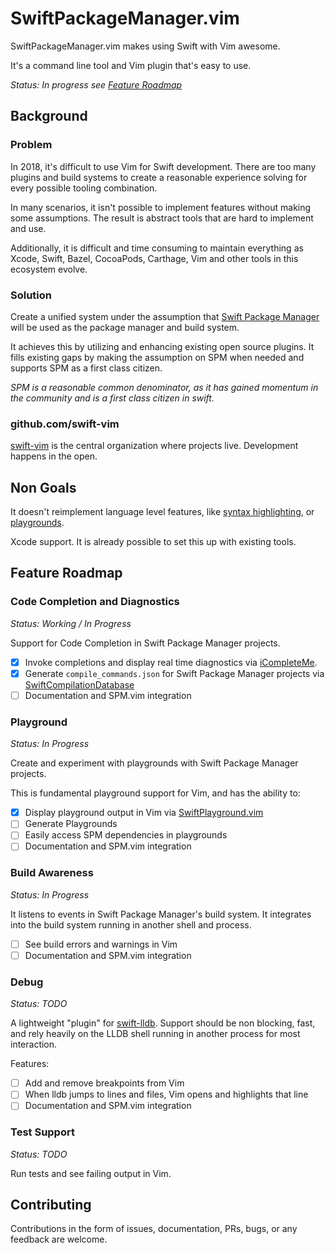# SwiftPackageManager.vim

SwiftPackageManager.vim makes using Swift with Vim awesome.

It's a command line tool and Vim plugin that's easy to use.

*Status: In progress see [Feature Roadmap](#feature-roadmap)*

## Background

### Problem

In 2018, it's difficult to use Vim for Swift development. There are too many
plugins and build systems to create a reasonable experience solving for every
possible tooling combination.

In many scenarios, it isn't possible to implement features without making some
assumptions. The result is abstract tools that are hard to implement and use.

Additionally, it is difficult and time consuming to maintain everything as
Xcode, Swift, Bazel, CocoaPods, Carthage, Vim and other tools in this ecosystem
evolve.

### Solution

Create a unified system under the assumption that [Swift Package
Manager](https://github.com/apple/swift-package-manager) will be used as the
package manager and build system. 

It achieves this by utilizing and enhancing existing open source plugins. It
fills existing gaps by making the assumption on SPM when needed and supports
SPM as a first class citizen.

*SPM is a reasonable common denominator, as it has gained momentum in the
community and is a first class citizen in swift.*

### github.com/swift-vim

[swift-vim](https://github.com/swift-vim/SwiftPackageManager.vim) is the central organization where projects live. Development happens in the open.

## Non Goals

It doesn't reimplement language level features, like [syntax highlighting](https://github.com/keith/swift.vim), or [playgrounds](https://github.com/jerrymarino/SwiftPlayground.vim).

Xcode support. It is already possible to set this up with existing tools.

## Feature Roadmap

### Code Completion and Diagnostics

*Status: Working / In Progress*

Support for Code Completion in Swift Package Manager projects.

- [x] Invoke completions and display real time diagnostics via [iCompleteMe](https://github.com/jerrymarino/iCompleteMe).
- [x] Generate `compile_commands.json` for Swift Package Manager projects via [SwiftCompilationDatabase](https://github.com/jerrymarino/SwiftCompilationDatabase)
- [ ] Documentation and SPM.vim integration

### Playground

*Status: In Progress*

Create and experiment with playgrounds with Swift Package Manager projects.

This is fundamental playground support for Vim, and has the ability to:

- [x] Display playground output in Vim via [SwiftPlayground.vim](https://github.com/jerrymarino/SwiftPlayground.vim)
- [ ] Generate Playgrounds
- [ ] Easily access SPM dependencies in playgrounds
- [ ] Documentation and SPM.vim integration

### Build Awareness

*Status: In Progress*

It listens to events in Swift Package Manager's build system. It integrates
into the build system running in another shell and process.

- [ ] See build errors and warnings in Vim
- [ ] Documentation and SPM.vim integration

### Debug

*Status: TODO*

A lightweight "plugin" for [swift-lldb](https://github.com/apple/swift-lldb).
Support should be non blocking, fast, and rely heavily on the LLDB shell
running in another process for most interaction.

Features:
- [ ] Add and remove breakpoints from Vim
- [ ] When lldb jumps to lines and files, Vim opens and highlights that line
- [ ] Documentation and SPM.vim integration

### Test Support

*Status: TODO*

Run tests and see failing output in Vim.

## Contributing

Contributions in the form of issues, documentation, PRs, bugs, or any feedback are welcome.

